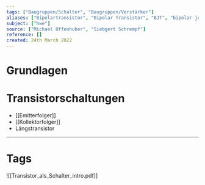 ```yaml
---
tags: ["Baugruppen/Schalter", "Baugruppen/Verstärker"]
aliases: ["Bipolartransistor", "Bipolar Transistor", "BJT", "bipolar junction transistor"]
subject: ["hwe"]
source: ["Michael Offenhuber", "Siebgert Schrempf"]
reference: []
created: 24th March 2022
---
```


# Grundlagen
# Transistorschaltungen
- [[Emitterfolger]]
- [[Kollektorfolger]]
- Längstransistor

---
# Tags
![[Transistor_als_Schalter_intro.pdf]]